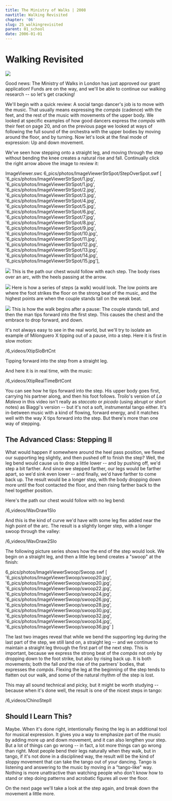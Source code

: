 ```yaml
---
title: The Ministry of Walks | 2008
navtitle: Walking Revisited
chapter: '06'
slug: 25_walkingrevisited
parent: 01_school
date: 2006-01-01
---
```


# Walking Revisited

![](/6_pics/photos/SillyWalkFig2.jpg)

Good news: The Ministry of Walks in London has just approved our grant application! Funds are on the way, and we'll be able to continue our walking research -- so let's get cracking!

We'll begin with a quick review:  A social tango dancer's job is to move with the music.
That usually means expressing the _compás_ (cadence) with the feet, and the rest of the music with movements of the upper body.
We looked at specific examples of how good dancers express the _compás_ with their feet on page 20, and on the previous page we looked at ways of following the full sound of the orchestra with the upper bodies  by moving around the floor, and by turning.
Now let's look at the final mode of expression: Up and down movement.

We've seen how stepping onto a straight leg, and moving through the step without bending the knee creates a natural rise and fall.
Continually click the right arrow above the image to review it:

ImageViewer.swc
6_pics/photos/ImageViewerStrSpot/StepOverSpot.swf
[
  '6_pics/photos/ImageViewerStrSpot/1.jpg',
  '6_pics/photos/ImageViewerStrSpot/1.jpg',
  '6_pics/photos/ImageViewerStrSpot/2.jpg',
  '6_pics/photos/ImageViewerStrSpot/3.jpg',
  '6_pics/photos/ImageViewerStrSpot/4.jpg',
  '6_pics/photos/ImageViewerStrSpot/5.jpg',
  '6_pics/photos/ImageViewerStrSpot/6.jpg',
  '6_pics/photos/ImageViewerStrSpot/7.jpg',
  '6_pics/photos/ImageViewerStrSpot/8.jpg',
  '6_pics/photos/ImageViewerStrSpot/9.jpg',
  '6_pics/photos/ImageViewerStrSpot/10.jpg',
  '6_pics/photos/ImageViewerStrSpot/11.jpg',
  '6_pics/photos/ImageViewerStrSpot/12.jpg',
  '6_pics/photos/ImageViewerStrSpot/13.jpg',
  '6_pics/photos/ImageViewerStrSpot/14.jpg',
  '6_pics/photos/ImageViewerStrSpot/15.jpg'],


![](/6_pics/photos/26WalkRevisit/1arc.jpg)
This is the path our chest would follow with each step.
The body rises over an arc, with the heels passing at the arrow.


![](/6_pics/photos/26WalkRevisit/3arcs.jpg)
Here is how a series of steps (a walk) would look.
The low points are where
the foot strikes the floor on the strong beat of the music, and the highest
points are when the couple stands tall on the weak beat.


![](/6_pics/photos/26WalkRevisit/halfarc1.jpg)
This is how the walk begins after a pause:  The couple stands tall, and then
the man tips forward into the first step.
This causes the chest and
the embrace to drop forward, and down.


It's not always easy to see in the real world, but we'll try to isolate an example of Milonguero X tipping out of a pause, into a step.
Here it is first in slow motion:

/6_videos/XtipSloBrtCnt

Tipping forward into the step from a straight leg.

And here it is in real time, with the music:

/6_videos/XtipRealTimeBrtCont

You can see how he tips forward into the step.
His upper body goes first, carrying his partner along, and then his foot follows.
Troilo's version of _La Maleva_ in this video isn't really as _staccato_ or _picado_ (using abrupt or short notes) as Biaggi's version -- but it's not a soft, instrumental tango either.
It's in-between music with a kind of flowing, forward energy, and it matches well with the way X tips forward into the step.
But there's more than one way of stepping.

## The Advanced Class:  Stepping II

What would happen if somewhere around the heel pass position, we flexed our supporting leg slightly, and then pushed off to finish the step? Well, the leg bend would cause us to drop a little lower -- and by pushing off, we'd step a bit farther.
And since we stepped farther, our legs would be farther apart, so we'd sink even lower -- and finally, we'd have farther to come back up.
The result would be a longer step, with the body dropping down more until the foot contacted the floor, and then rising farther back to the heel together position.

Here's the path our chest would follow with no leg bend:

/6_videos/WavDraw1Slo

And this is the kind of curve we'd have with some leg flex added near the high point of the arc.
The result is a slightly longer step, with a longer swoop through the valley:

/6_videos/WavDraw2Slo

The following picture series shows how the end of the step would look.
We begin on a straight leg, and then a little leg bend creates a "swoop" at the finish:

6_pics/photos/ImageViewerSwoop/Swoop.swf
[
  '6_pics/photos/ImageViewerSwoop/swoop20.jpg',
  '6_pics/photos/ImageViewerSwoop/swoop20.jpg',
  '6_pics/photos/ImageViewerSwoop/swoop22.jpg',
  '6_pics/photos/ImageViewerSwoop/swoop24.jpg',
  '6_pics/photos/ImageViewerSwoop/swoop26.jpg',
  '6_pics/photos/ImageViewerSwoop/swoop28.jpg',
  '6_pics/photos/ImageViewerSwoop/swoop30.jpg',
  '6_pics/photos/ImageViewerSwoop/swoop32.jpg',
  '6_pics/photos/ImageViewerSwoop/swoop34.jpg',
  '6_pics/photos/ImageViewerSwoop/swoop36.jpg'
]

The last two images reveal that while we bend the supporting leg during the last part of the step, we still land on, a straight leg -- and we continue to maintain a straight leg through the first part of the next step.
This is important, because we express the strong beat of the _compás_ not only by dropping down to the foot strike, but also by rising back up.
It is both movements; both the fall _and_ the rise of the partners' bodies, that expresses the _compás_.
Flexing the leg at the beginning of the step tends to flatten out our walk, and some of the natural rhythm of the step is lost.

This may all sound technical and picky, but it might be worth studying -- because when it's done well, the result is one of the nicest steps in tango:

/6_videos/ChinoStepII

## Should I Learn This?

Maybe.
When it's done right, intentionally flexing the leg is an additional tool for musical expression.
It gives you a way to emphasize part of the music by adding more up and down movement, and it can also lengthen your step.
But a lot of things can go wrong -- in fact, a lot more things can go wrong than right.
Most people bend their legs naturally when they walk, but in tango, if it's not done in a disciplined way, the result will be the kind of sloppy movement that can take the tango out of your dancing.
Tango is listening and answering to the music by moving in a "tango-like" way.
Nothing is more unattractive than watching people who don't know how to stand or step doing patterns and acrobatic figures all over the floor.

On the next page we'll take a look at the step again, and break down the movement a little more.
